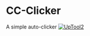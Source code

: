 # CC-Clicker
A simple auto-clicker [![UpTool2](https://img.shields.io/github/v/tag/JFronny/CC-Clicker?color=informational&label=UpTool2)](https://jfronny.github.io/home/uptool)
